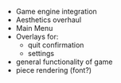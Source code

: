 - Game engine integration
- Aesthetics overhaul
- Main Menu
- Overlays for:
    - quit confirmation
    - settings
- general functionality of game
- piece rendering (font?)